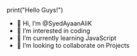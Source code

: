 print("Hello Guys!")
- 👋 Hi, I’m @SyedAyaanAliK
- 👀 I’m interested in coding
- 🌱 I’m currently learning JavaScript
- 💞️ I’m looking to collaborate on Projects


<!---
SyedAyaanAliK/SyedAyaanAliK is a ✨ special ✨ repository because its `README.md` (this file) appears on your GitHub profile.
You can click the Preview link to take a look at your changes.
--->
